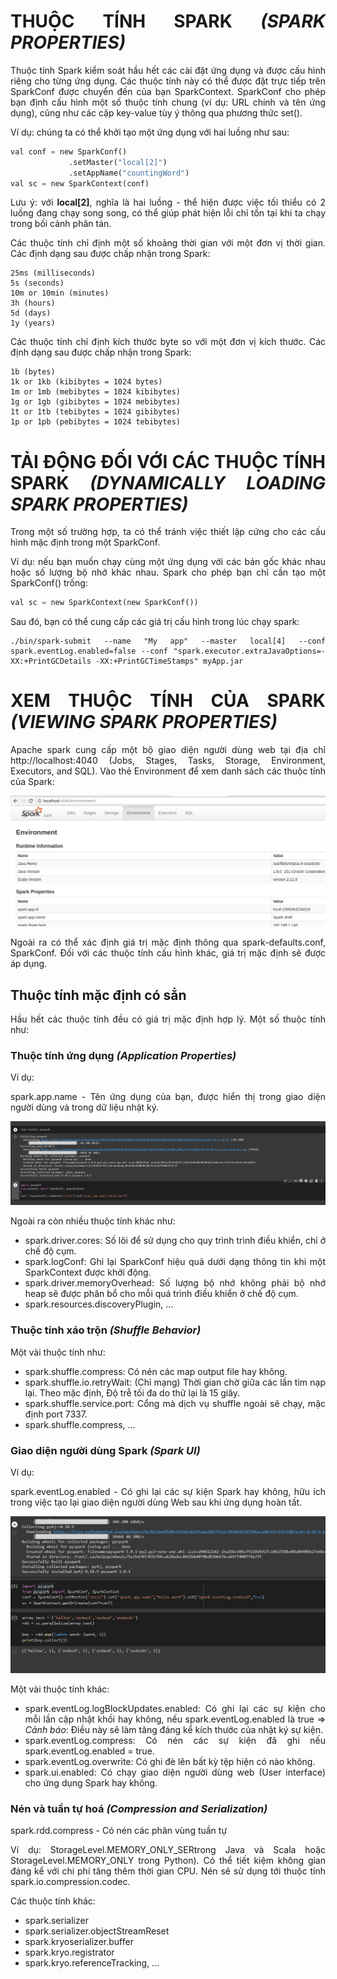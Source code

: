 <div align="justify">

# THUỘC TÍNH SPARK *(SPARK PROPERTIES)*

Thuộc tính Spark kiểm soát hầu hết các cài đặt ứng dụng và được cấu hình riêng cho từng ứng dụng. Các thuộc tính này có thể được đặt trực tiếp trên SparkConf được chuyển đến của bạn SparkContext. SparkConf cho phép bạn định cấu hình một số thuộc tính chung (ví dụ: URL chính và tên ứng dụng), cũng như các cặp key-value tùy ý thông qua phương thức set().

Ví dụ: chúng ta có thể khởi tạo một ứng dụng với hai luồng như sau:

```python
val conf = new SparkConf()
             .setMaster("local[2]")
             .setAppName("countingWord")
val sc = new SparkContext(conf)
```

Lưu ý: với **local[2]**, nghĩa là hai luồng - thể hiện được việc tối thiểu có 2 luồng đang chạy song song, có thể giúp phát hiện lỗi chỉ tồn tại khi ta chạy trong bối cảnh phân tán.

Các thuộc tính chỉ định một số khoảng thời gian với một đơn vị thời gian. Các định dạng sau được chấp nhận trong Spark:

```note
25ms (milliseconds)
5s (seconds)
10m or 10min (minutes)
3h (hours)
5d (days)
1y (years)
```

Các thuộc tính chỉ định kích thước byte so với một đơn vị kích thước. Các định dạng sau được chấp nhận trong Spark:

```note
1b (bytes)
1k or 1kb (kibibytes = 1024 bytes)
1m or 1mb (mebibytes = 1024 kibibytes)
1g or 1gb (gibibytes = 1024 mebibytes)
1t or 1tb (tebibytes = 1024 gibibytes)
1p or 1pb (pebibytes = 1024 tebibytes)
```

# TẢI ĐỘNG ĐỐI VỚI CÁC THUỘC TÍNH SPARK *(DYNAMICALLY LOADING SPARK PROPERTIES)*

Trong một số trường hợp, ta có thể tránh việc thiết lập cứng cho các cấu hình mặc định trong một SparkConf. 

Ví dụ: nếu bạn muốn chạy cùng một ứng dụng với các bản gốc khác nhau hoặc số lượng bộ nhớ khác nhau. Spark cho phép bạn chỉ cần tạo một SparkConf() trống:

```python
val sc = new SparkContext(new SparkConf())
```

Sau đó, bạn có thể cung cấp các giá trị cấu hình trong lúc chạy spark:

```
./bin/spark-submit --name "My app" --master local[4] --conf spark.eventLog.enabled=false --conf "spark.executor.extraJavaOptions=-XX:+PrintGCDetails -XX:+PrintGCTimeStamps" myApp.jar
```

# XEM THUỘC TÍNH CỦA SPARK *(VIEWING SPARK PROPERTIES)*

Apache spark cung cấp một bộ giao diện người dùng web tại địa chỉ http://localhost:4040 (Jobs, Stages, Tasks, Storage, Environment, Executors, and SQL). Vào thẻ Environment để xem danh sách các thuộc tính của Spark:


![Spark properties](../Image/Spark_properties.png)

Ngoài ra có thể xác định giá trị mặc định thông qua spark-defaults.conf, SparkConf. Đối với các thuộc tính cấu hình khác, giá trị mặc định sẽ được áp dụng.

## Thuộc tính mặc định có sẳn

Hầu hết các thuộc tính đều có giá trị mặc định hợp lý. Một số thuộc tính như:

### Thuộc tính ứng dụng *(Application Properties)*

Ví dụ:

spark.app.name - Tên ứng dụng của bạn, được hiển thị trong giao diện người dùng và trong dữ liệu nhật ký.

![Spark app name](../Image/Spark_app_name.png)

Ngoài ra còn nhiều thuộc tính khác như:

* spark.driver.cores: Số lõi để sử dụng cho quy trình trình điều khiển, chỉ ở chế độ cụm.
* spark.logConf: Ghi lại SparkConf hiệu quả dưới dạng thông tin khi một SparkContext được khởi động.
* spark.driver.memoryOverhead: Số lượng bộ nhớ không phải bộ nhớ heap sẽ được phân bổ cho mỗi quá trình điều khiển ở chế độ cụm.
* spark.resources.discoveryPlugin, ...

### Thuộc tính xáo trộn *(Shuffle Behavior)*

Một vài thuộc tính như:

* spark.shuffle.compress: Có nén các map output file hay không.
* spark.shuffle.io.retryWait: (Chỉ mạng) Thời gian chờ giữa các lần tìm nạp lại. Theo mặc định, Độ trễ tối đa do thử lại là 15 giây.
* spark.shuffle.service.port: Cổng mà dịch vụ shuffle ngoài sẽ chạy, mặc định port 7337.
* spark.shuffle.compress, ...

### Giao diện người dùng Spark *(Spark UI)*

Ví dụ:

spark.eventLog.enabled - Có ghi lại các sự kiện Spark hay không, hữu ích trong việc tạo lại giao diện người dùng Web sau khi ứng dụng hoàn tất.

![spark.eventLog.enabled](../Image/Spark_eventLog_enabled.png)

Một vài thuộc tính khác:

* spark.eventLog.logBlockUpdates.enabled: Có ghi lại các sự kiện cho mỗi lần cập nhật khối hay không, nếu spark.eventLog.enabled là true => *Cảnh báo*: Điều này sẽ làm tăng đáng kể kích thước của nhật ký sự kiện.
* spark.eventLog.compress: Có nén các sự kiện đã ghi nếu spark.eventLog.enabled = true.
* spark.eventLog.overwrite: Có ghi đè lên bất kỳ tệp hiện có nào không.
* spark.ui.enabled: Có chạy giao diện người dùng web (User interface) cho ứng dụng Spark hay không.

### Nén và tuần tự hoá *(Compression and Serialization)*

spark.rdd.compress - Có nén các phân vùng tuần tự

Ví dụ:
StorageLevel.MEMORY_ONLY_SERtrong Java và Scala hoặc StorageLevel.MEMORY_ONLY trong Python). Có thể tiết kiệm không gian đáng kể với chi phí tăng thêm thời gian CPU. Nén sẽ sử dụng tới thuộc tính spark.io.compression.codec.

Các thuộc tính khác:

* spark.serializer
* spark.serializer.objectStreamReset
* spark.kryoserializer.buffer
* spark.kryo.registrator
* spark.kryo.referenceTracking, ...

### 

</div>